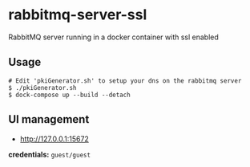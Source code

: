 # rabbitmq-server-ssl
RabbitMQ server running in a docker container with ssl enabled

## Usage

```
# Edit 'pkiGenerator.sh' to setup your dns on the rabbitmq server
$ ./pkiGenerator.sh
$ dock-compose up --build --detach
```

## UI management

- http://127.0.0.1:15672

**credentials:** `guest/guest`